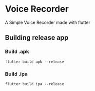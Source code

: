 # Voice Recorder

A Simple Voice Recorder made with flutter

## Building release app

### Build .apk
```
flutter build apk --release
```

### Build .ipa
```
flutter build ipa --release
```
